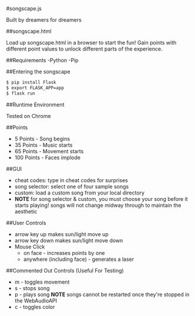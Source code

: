 #songscape.js

Built by dreamers for dreamers

##songscape.html

Load up songscape.html in a browser to start the fun!
Gain points with different point values to unlock different parts of the experience.

##Requirements
-Python
-Pip

##Entering the songscape
```bash
$ pip install Flask
$ export FLASK_APP=app
$ flask run
```

##Runtime Environment

Tested on Chrome

##Points
+ 5 Points - Song begins
+ 35 Points - Music starts
+ 65 Points - Movement starts
+ 100 Points - Faces implode

##GUI
+ cheat codes: type in cheat codes for surprises
+ song selector: select one of four sample songs
+ custom: load a custom song from your local directory
+ **NOTE** for song selector & custom, you must choose your song before it starts playing! songs will not change midway through to maintain the aesthetic

##User Controls

+ arrow key up makes sun/light move up
+ arrow key down makes sun/light move down
+ Mouse Click
  + on face - increases points by one
  + anywhere (including face) - generates a laser

##Commented Out Controls (Useful For Testing)
+ m - toggles movement
+ s - stops song
+ p - plays song **NOTE** songs cannot be restarted once they're stopped in the WebAudioAPI
+ c - toggles color
